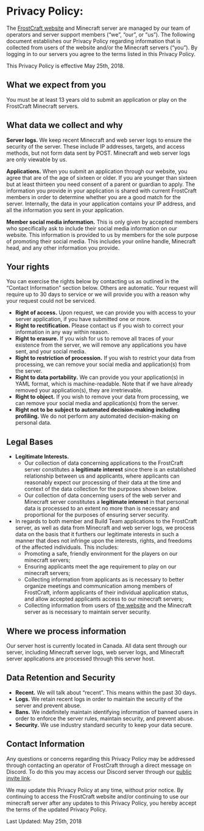 # Privacy Policy:

The <a href="{{ base_url }}">FrostCraft website</a> and Minecraft server are managed by our team of operators and server support members (“we”, “our”, or “us”). The following document establishes our Privacy Policy regarding information that is collected from users of the website and/or the Minecraft servers (“you”). By logging in to our servers you agree to the terms listed in this Privacy Policy.

This Privacy Policy is effective May 25th, 2018. 

## What we expect from you

You must be at least 13 years old to submit an application or play on the FrostCraft Minecraft servers.

## What data we collect and why 

**Server logs.** We keep recent Minecraft and web server logs to ensure the security of the server. These include IP addresses, targets, and access methods, but not form data sent by POST. Minecraft and web server logs are only viewable by us.

**Applications.** When you submit an application through our website, you agree that are of the age of sixteen or older. If you are younger than sixteen but at least thirteen you need consent of a parent or guardian to apply. The information you provide in your application is shared with current FrostCraft members in order to determine whether you are a good match for the server. Internally, the data in your application contains your IP address, and all the information you sent in your application.

**Member social media information.** This is only given by accepted members who specifically ask to include their social media information on our website. This information is provided to us by members for the sole purpose of promoting their social media. This includes your online handle, Minecraft head, and any other information you provide.

## Your rights

You can exercise the rights below by contacting us as outlined in the “Contact Information” section below. Others are automatic. Your request will require up to 30 days to service or we will provide you with a reason why your request could not be serviced.

- **Right of access.** Upon request, we can provide you with access to your server application, if you have submitted one or more.
- **Right to rectification.** Please contact us if you wish to correct your information in any way within reason.
- **Right to erasure.** If you wish for us to remove all traces of your existence from the server, we will remove any applications you have sent, and your social media.
- **Right to restriction of procession.** If you wish to restrict your data from processing, we can remove your social media and application(s) from the server.
- **Right to data portability.** We can provide you your application(s) in YAML format, which is machine-readable. Note that if we have already removed your application(s), they are irretrievable.
- **Right to object.** If you wish to remove your data from processing, we can remove your social media and application(s) from the server.
- **Right not to be subject to automated decision-making including profiling.** We do not perform any automated decision-making on personal data.

## Legal Bases
- **Legitimate Interests.**
    * Our collection of data concerning applications to the FrostCraft server constitutes a **legitimate interest** since there is an established relationship between us and applicants, where applicants can reasonably expect our processing of their data at the time and context of the data collection for the purposes shown below.
    * Our collection of data concerning users of the web server and Minecraft server constitutes a **legitimate interest** in that personal data is processed to an extent no more than is necessary and proportional for the purposes of ensuring server security.
- In regards to both member and Build Team applications to the FrostCraft server, as well as data from Minecraft and web server logs, we process data on the basis that it furthers our legitimate interests in such a manner that does not infringe upon the interests, rights, and freedoms of the affected individuals. This includes:
    * Promoting a safe, friendly environment for the players on our minecraft servers;
    * Ensuring applicants meet the age requirement to play on our minecraft servers;
    * Collecting information from applicants as is necessary to better organize meetings and communication among members of FrostCraft, inform applicants of their individual application status, and allow accepted applicants access to our minecraft servers;
    * Collecting information from users of <a href="{{ base_url }}">the website</a> and the Minecraft server as is necessary to maintain server security.

## Where we process information

Our server host is currently located in Canada. All data sent through our server, including Minecraft server logs, web server logs, and Minecraft server applications are processed through this server host.

## Data Retention and Security

- **Recent.** We will talk about “recent”. This means within the past 30 days.
- **Logs.** We retain recent logs in order to maintain the security of the server and prevent abuse.
- **Bans.** We indefinitely maintain identifying information of banned users in order to enforce the server rules, maintain security, and prevent abuse.
- **Security.** We use industry standard security to keep your data secure.

## Contact Information
Any questions or concerns regarding this Privacy Policy may be addressed through contacting an operator of FrostCraft through a direct message on Discord. To do this you may access our Discord server through our <a href="{{ discord }}">public invite link</a>.

We may update this Privacy Policy at any time, without prior notice. By continuing to access the FrostCraft website and/or continuing to use our minecraft server after any updates to this Privacy Policy, you hereby accept the terms of the updated Privacy Policy.

Last Updated: May 25th, 2018


